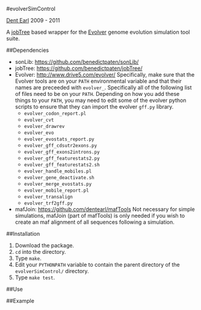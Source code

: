 #evolverSimControl

[Dent Earl](https://github.com/dentearl/)
2009 - 2011

A [jobTree](https://github.com/benedictpaten/jobTree/) based wrapper for the [Evolver](http://www.drive5.com/evolver/) genome evolution simulation tool suite.

##Dependencies
* sonLib: https://github.com/benedictpaten/sonLib/
* jobTree: https://github.com/benedictpaten/jobTree/
* Evolver: http://www.drive5.com/evolver/ Specifically, make sure that the Evolver tools are on your <code>PATH</code> environmental variable and that their names are preceeded with <code>evolver_</code>. Specifically all of the following list of files need to be on your <code>PATH</code>. Depending on how you add these things to your <code>PATH</code>, you may need to edit some of the evolver python scripts to ensure that they can import the evolver <code>gff.py</code> library.
    * <code>evolver_codon_report.pl</code>
    * <code>evolver_cvt</code>
    * <code>evolver_drawrev</code>
    * <code>evolver_evo</code>
    * <code>evolver_evostats_report.py</code>
    * <code>evolver_gff_cdsutr2exons.py</code>
    * <code>evolver_gff_exons2introns.py</code>
    * <code>evolver_gff_featurestats2.py</code>
    * <code>evolver_gff_featurestats2.sh</code>
    * <code>evolver_handle_mobiles.pl</code>
    * <code>evolver_gene_deactivate.sh</code>
    * <code>evolver_merge_evostats.py</code>
    * <code>evolver_mobile_report.pl</code>
    * <code>evolver_transalign</code>
    * <code>evolver_trf2gff.py</code>
* mafJoin: https://github.com/dentearl/mafTools Not necessary for simple simulations, mafJoin (part of mafTools) is only needed if you wish to create an maf alignment of all sequences following a simulation.

##Installation
1. Download the package.
2. <code>cd</code> into the directory.
3. Type <code>make</code>.
4. Edit your <code>PYTHONPATH</code> variable to contain the parent directory of the <code>evolverSimControl/</code> directory.
5. Type <code>make test</code>.

##Use

##Example
